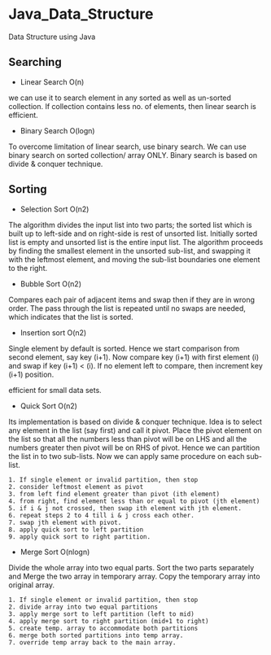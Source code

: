 # Java_Data_Structure
Data Structure using Java


## Searching

* Linear Search  O(n)

we can use it to search element in any sorted as well as un-sorted collection.
If collection contains less no. of elements, then linear search is efficient.

* Binary Search  O(logn)

To overcome limitation of linear search, use binary search.
We can use binary search on sorted collection/ array ONLY.
Binary search is based on divide & conquer technique.

## Sorting

* Selection Sort  O(n2)

The algorithm divides the input list into two parts; the sorted list which is built up to left-side and on right-side is rest of unsorted list. Initially sorted list is empty and unsorted list is the entire input list.
The algorithm proceeds by finding the smallest element in the unsorted sub-list, and swapping it with the leftmost element, and moving the sub-list boundaries one element to the right.

* Bubble Sort  O(n2)

Compares each pair of adjacent items and swap then if they are in wrong order.
The pass through the list is repeated until no swaps are needed, which indicates that the list is sorted.

* Insertion sort  O(n2)

Single element by default is sorted.
Hence we start comparison from second element, say key (i+1).
Now compare key (i+1) with first element (i) and swap if key (i+1) < (i).
If no element left to compare, then increment key (i+1) position.

efficient for small data sets.

* Quick Sort  O(n2)

Its implementation is based on divide & conquer technique.
Idea is to select any element in the list (say first) and call it pivot. Place the pivot element on the list so that all the numbers less than pivot will be on LHS and all the numbers greater then pivot will be on RHS of pivot. Hence we can partition the list in to two sub-lists. Now we can apply same procedure on each sub-list.

	1. If single element or invalid partition, then stop
	2. consider leftmost element as pivot
	3. from left find element greater than pivot (ith element)
	4. from right, find element less than or equal to pivot (jth element)
	5. if i & j not crossed, then swap ith element with jth element.
	6. repeat steps 2 to 4 till i & j cross each other.
	7. swap jth element with pivot.
	8. apply quick sort to left partition
	9. apply quick sort to right partition.

* Merge Sort  O(nlogn)

Divide the whole array into two equal parts. Sort the two parts separately and Merge the two array in temporary array. Copy the temporary array into original array.

	1. If single element or invalid partition, then stop
	2. divide array into two equal partitions
	3. apply merge sort to left partition (left to mid)
	4. apply merge sort to right partition (mid+1 to right)
	5. create temp. array to accommodate both partitions
	6. merge both sorted partitions into temp array.
	7. override temp array back to the main array.
